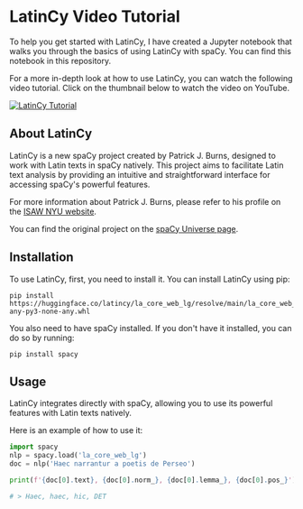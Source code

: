 # LatinCy Video Tutorial

To help you get started with LatinCy, I have created a Jupyter notebook that walks you through the basics of using LatinCy with spaCy. You can find this notebook in this repository.

For a more in-depth look at how to use LatinCy, you can watch the following video tutorial. Click on the thumbnail below to watch the video on YouTube.

[![LatinCy Tutorial](https://img.youtube.com/vi/4vOlGZGZpvg/0.jpg)](https://www.youtube.com/watch?v=4vOlGZGZpvg)

## About LatinCy

LatinCy is a new spaCy project created by Patrick J. Burns, designed to work with Latin texts in spaCy natively. This project aims to facilitate Latin text analysis by providing an intuitive and straightforward interface for accessing spaCy's powerful features.

For more information about Patrick J. Burns, please refer to his profile on the [ISAW NYU website](https://isaw.nyu.edu/people/staff/patrick-burns).

You can find the original project on the [spaCy Universe page](https://spacy.io/universe/project/latincy).

## Installation

To use LatinCy, first, you need to install it. You can install LatinCy using pip:

```
pip install https://huggingface.co/latincy/la_core_web_lg/resolve/main/la_core_web_lg-any-py3-none-any.whl
```

You also need to have spaCy installed. If you don't have it installed, you can do so by running:

```
pip install spacy
```

## Usage

LatinCy integrates directly with spaCy, allowing you to use its powerful features with Latin texts natively.

Here is an example of how to use it:

```python
import spacy
nlp = spacy.load('la_core_web_lg')
doc = nlp('Haec narrantur a poetis de Perseo')

print(f'{doc[0].text}, {doc[0].norm_}, {doc[0].lemma_}, {doc[0].pos_}')

# > Haec, haec, hic, DET
```
